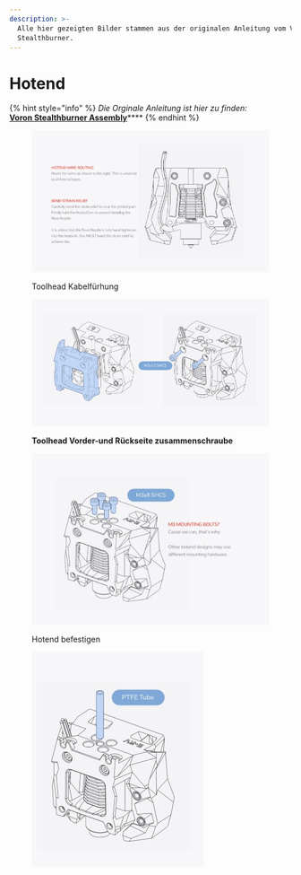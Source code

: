 ```yaml
---
description: >-
  Alle hier gezeigten Bilder stammen aus der originalen Anleitung vom Voron
  Stealthburner.
---
```


# Hotend

{% hint style="info" %}
_Die Orginale Anleitung ist hier zu finden:_\
[**Voron Stealthburner Assembly**](https://github.com/VoronDesign/Voron-Stealthburner/tree/main/Manual)****
{% endhint %}

<figure><img src="../../../../../.gitbook/assets/toolhead4.jpg" alt=""><figcaption><p>Toolhead Kabelfürhung</p></figcaption></figure>

<figure><img src="../../../../../.gitbook/assets/toolhead.jpg" alt=""><figcaption><p><strong>Toolhead Vorder-und Rückseite zusammenschraube</strong></p></figcaption></figure>

<figure><img src="../../../../../.gitbook/assets/toolhead2.jpg" alt=""><figcaption><p>Hotend befestigen</p></figcaption></figure>

<figure><img src="../../../../../.gitbook/assets/toolhead3.jpg" alt=""><figcaption></figcaption></figure>
